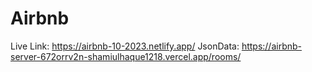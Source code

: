 # Airbnb
Live Link: https://airbnb-10-2023.netlify.app/
JsonData: https://airbnb-server-672orrv2n-shamiulhaque1218.vercel.app/rooms/
